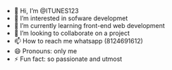 - 👋 Hi, I’m @ITUNES123
- 👀 I’m interested in sofware developmet
- 🌱 I’m currently learning front-end web development
- 💞️ I’m looking to collaborate on a project
- 📫 How to reach me whatsapp (8124691612)
- 😄 Pronouns: only me
- ⚡ Fun fact: so passionate and utmost

<!---
ITUNES123/ITUNES123 is a ✨ special ✨ repository because its `README.md` (this file) appears on your GitHub profile.
You can click the Preview link to take a look at your changes.
--->
